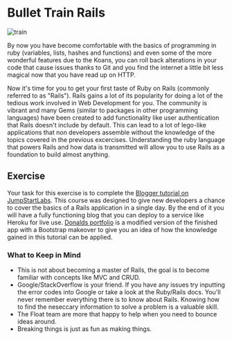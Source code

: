# Bullet Train Rails

![train](http://cdn.arwrath.com/2/27662.gif)

By now you have become comfortable with the basics of programming in ruby (variables, lists, hashes and functions) and even some of the more wonderful features due to the Koans, you can roll back alterations in your code that cause issues thanks to Git and you find the internet a little bit less magical now that you have read up on HTTP.

Now it's time for you to get your first taste of Ruby on Rails (commonly referred to as "Rails"). Rails gains a lot of its popularity for doing a lot of the tedious work involved in Web Development for you. The community is vibrant and many Gems (similar to packages in other programming languages) have been created to add functionality like user authentication that Rails doesn't include by default. This can lead to a lot of lego-like applications that non developers assemble without the knowledge of the topics covered in the previous excercises. Understanding the ruby language that powers Rails and how data is transmitted will allow you to use Rails as a foundation to build almost anything.

## Exercise

Your task for this exercise is to complete the [Blogger tutorial on JumpStartLabs](http://tutorials.jumpstartlab.com/projects/blogger.html). This course was designed to give new developers a chance to cover the basics of a Rails application in a single day. By the end of it you will have a fully functioning blog that you can deploy to a service like Heroku for live use. [Donalds portfolio](http://donrails.com/) is a modified version of the finished app with a Bootstrap makeover to give you an idea of how the knowledge gained in this tutorial can be applied. 

### What to Keep in Mind

* This is not about becoming a master of Rails, the goal is to become familiar with concepts like MVC and CRUD.
* Google/StackOverflow is your friend. If you have any issues try inputting the error codes into Google or take a look at the Ruby/Rails docs. You'll never remember everything there is to know about Rails. Knowing how to find the neseccary information to solve a problem is a valuable skill.
* The Float team are more that happy to help when you need to bounce ideas around.
* Breaking things is just as fun as making things.
